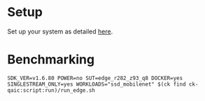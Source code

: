# Setup
Set up your system as detailed [here](https://github.com/krai/ck-qaic/blob/main/script/setup.docker/README.md).

# Benchmarking
```
SDK_VER=v1.6.80 POWER=no SUT=edge_r282_z93_q8 DOCKER=yes SINGLESTREAM_ONLY=yes WORKLOADS="ssd_mobilenet" $(ck find ck-qaic:script:run)/run_edge.sh
```
